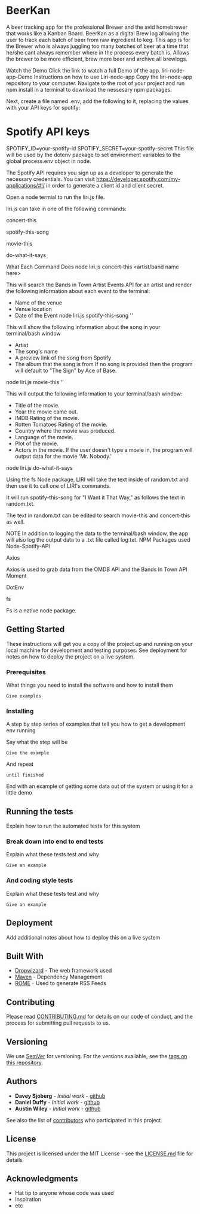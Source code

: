 # BeerKan

A beer tracking app for the professional Brewer and the avid homebrewer that works like a Kanban Board.  BeerKan as a digital Brew log allowing the user to track each batch of beer from raw ingredient to keg. This app is for the Brewer who is always juggling too many batches of beer at a time that he/she cant always remember where in the process every batch is.  Allows the brewer to be more efficient, brew more beer and archive all brewlogs.

Watch the Demo
Click the link to watch a full Demo of the app. liri-node-app-Demo
Instructions on how to use Liri-node-app
Copy the liri-node-app repository to your computer. Navigate to the root of your project and run npm install in a terminal to download the nessesary npm packages.

Next, create a file named .env, add the following to it, replacing the values with your API keys for spotify:

# Spotify API keys
SPOTIFY_ID=your-spotify-id
SPOTIFY_SECRET=your-spotify-secret
This file will be used by the dotenv package to set environment variables to the global process.env object in node.

The Spotify API requires you sign up as a developer to generate the necessary credentials. You can visit https://developer.spotify.com/my-applications/#!/ in order to generate a client id and client secret.

Open a node termial to run the liri.js file.

liri.js can take in one of the following commands:

concert-this

spotify-this-song

movie-this

do-what-it-says

What Each Command Does
node liri.js concert-this <artist/band name here>

This will search the Bands in Town Artist Events API for an artist and render the following information about each event to the terminal:

 * Name of the venue
 * Venue location
 * Date of the Event
node liri.js spotify-this-song '<song name here>'

This will show the following information about the song in your terminal/bash window

 * Artist
 * The song's name
 * A preview link of the song from Spotify
 * The album that the song is from
If no song is provided then the program will default to "The Sign" by Ace of Base.

node liri.js movie-this '<movie name here>'

This will output the following information to your terminal/bash window:

  * Title of the movie.
  * Year the movie came out.
  * IMDB Rating of the movie.
  * Rotten Tomatoes Rating of the movie.
  * Country where the movie was produced.
  * Language of the movie.
  * Plot of the movie.
  * Actors in the movie.
If the user doesn't type a movie in, the program will output data for the movie 'Mr. Nobody.'

node liri.js do-what-it-says

Using the fs Node package, LIRI will take the text inside of random.txt and then use it to call one of LIRI's commands.

It will run spotify-this-song for "I Want it That Way," as follows the text in random.txt.

The text in random.txt can be edited to search movie-this and concert-this as well.

NOTE
In addition to logging the data to the terminal/bash window, the app will also log the output data to a .txt file called log.txt.
NPM Packages used
Node-Spotify-API

Axios

Axios is used to grab data from the OMDB API and the Bands In Town API
Moment

DotEnv

fs

Fs is a native node package.

## Getting Started

These instructions will get you a copy of the project up and running on your local machine for development and testing purposes. See deployment for notes on how to deploy the project on a live system.

### Prerequisites

What things you need to install the software and how to install them

```
Give examples
```

### Installing

A step by step series of examples that tell you how to get a development env running

Say what the step will be

```
Give the example
```

And repeat

```
until finished
```

End with an example of getting some data out of the system or using it for a little demo

## Running the tests

Explain how to run the automated tests for this system

### Break down into end to end tests

Explain what these tests test and why

```
Give an example
```

### And coding style tests

Explain what these tests test and why

```
Give an example
```

## Deployment

Add additional notes about how to deploy this on a live system

## Built With

* [Dropwizard](http://www.dropwizard.io/1.0.2/docs/) - The web framework used
* [Maven](https://maven.apache.org/) - Dependency Management
* [ROME](https://rometools.github.io/rome/) - Used to generate RSS Feeds

## Contributing

Please read [CONTRIBUTING.md](https://gist.github.com/PurpleBooth/b24679402957c63ec426) for details on our code of conduct, and the process for submitting pull requests to us.

## Versioning

We use [SemVer](http://semver.org/) for versioning. For the versions available, see the [tags on this repository](https://github.com/your/project/tags). 

## Authors

* **Davey Sjoberg** - *Initial work* - [github](https://github.com/daveysjobey)
* **Daniel Duffy** - *Initial work* - [github](https://github.com/dpd1208)
* **Austin Wiley** - *Initial work* - [github](https://gist.github.com/AustinWiley)

See also the list of [contributors](https://github.com/your/project/contributors) who participated in this project.

## License

This project is licensed under the MIT License - see the [LICENSE.md](LICENSE.md) file for details

## Acknowledgments

* Hat tip to anyone whose code was used
* Inspiration
* etc
